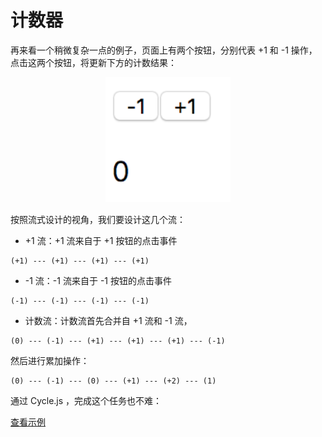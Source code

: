 # 计数器

再来看一个稍微复杂一点的例子，页面上有两个按钮，分别代表 +1 和 -1 操作，点击这两个按钮，将更新下方的计数结果：

<div style="text-align: center">
<img src="./12_counter.png" width="200px"></img>
</div>

按照流式设计的视角，我们要设计这几个流：

- +1 流：+1 流来自于 +1 按钮的点击事件

```
(+1) --- (+1) --- (+1) --- (+1)
```

- -1 流：-1 流来自于 -1 按钮的点击事件

```
(-1) --- (-1) --- (-1) --- (-1)
```

- 计数流：计数流首先合并自 +1 流和 -1 流，

```
(0) --- (-1) --- (+1) --- (+1) --- (+1) --- (-1)
```


然后进行累加操作：

```
(0) --- (-1) --- (0) --- (+1) --- (+2) --- (1)
```

通过 Cycle.js ，完成这个任务也不难：

[查看示例](http://jsbin.com/nuhisuy/42/edit?js,output)
